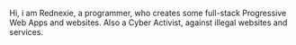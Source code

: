 Hi, i am Rednexie, a programmer, who creates some full-stack Progressive Web Apps and websites. Also a Cyber Activist, against illegal websites and services.
